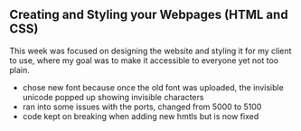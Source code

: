 ## Creating and Styling your Webpages (HTML and CSS)
This week was focused on designing the website and styling it for my client to use, where my goal was to make it accessible to everyone yet not too plain.
- chose new font because once the old font was uploaded, the invisible unicode popped up showing invisible characters
- ran into some issues with the ports, changed from 5000 to 5100
- code kept on breaking when adding new hmtls but is now fixed
